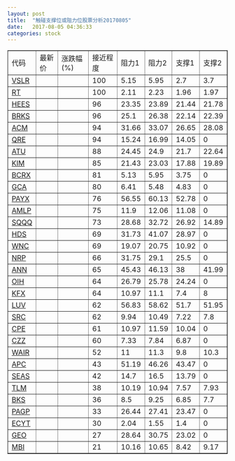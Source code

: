 ```yaml
---
layout: post
title:  "触碰支撑位或阻力位股票分析20170805"
date:   2017-08-05 04:36:33
categories: stock
---
```

<script type="text/javascript">
var stockList = []
stockList.push('gb_vslr');
stockList.push('gb_rt');
stockList.push('gb_hees');
stockList.push('gb_brks');
stockList.push('gb_acm');
stockList.push('gb_qre');
stockList.push('gb_atu');
stockList.push('gb_kim');
stockList.push('gb_bcrx');
stockList.push('gb_gca');
stockList.push('gb_payx');
stockList.push('gb_amlp');
stockList.push('gb_sqqq');
stockList.push('gb_hds');
stockList.push('gb_wnc');
stockList.push('gb_nrp');
stockList.push('gb_ann');
stockList.push('gb_oih');
stockList.push('gb_kfx');
stockList.push('gb_luv');
stockList.push('gb_src');
stockList.push('gb_cpe');
stockList.push('gb_czz');
stockList.push('gb_wair');
stockList.push('gb_apc');
stockList.push('gb_seas');
stockList.push('gb_tlm');
stockList.push('gb_bks');
stockList.push('gb_pagp');
stockList.push('gb_ecyt');
stockList.push('gb_geo');
stockList.push('gb_mbi');
</script>
<table border="1">
 <tr>
 <td>代码</td>
 <td>最新价</td>
 <td>涨跌幅(%)</td>
 <td>接近程度</td>
 <td>阻力1</td>
 <td>阻力2</td>
 <td>支撑1</td>
 <td>支撑2</td>
</tr>
  <tr id="vslr" class="red">
  <td><a href="http://stock.finance.sina.com.cn/usstock/quotes/VSLR.html" target="_blank">VSLR</a></td><td></td><td></td><td>100</td><td>5.15</td><td>5.95</td><td>2.7</td><td>3.7</td></tr>
  <tr id="rt" class="red">
  <td><a href="http://stock.finance.sina.com.cn/usstock/quotes/RT.html" target="_blank">RT</a></td><td></td><td></td><td>100</td><td>2.11</td><td>2.23</td><td>1.96</td><td>1.97</td></tr>
  <tr id="hees" class="red">
  <td><a href="http://stock.finance.sina.com.cn/usstock/quotes/HEES.html" target="_blank">HEES</a></td><td></td><td></td><td>96</td><td>23.35</td><td>23.89</td><td>21.44</td><td>21.78</td></tr>
  <tr id="brks" class="green">
  <td><a href="http://stock.finance.sina.com.cn/usstock/quotes/BRKS.html" target="_blank">BRKS</a></td><td></td><td></td><td>96</td><td>25.1</td><td>26.38</td><td>22.14</td><td>22.39</td></tr>
  <tr id="acm" class="red">
  <td><a href="http://stock.finance.sina.com.cn/usstock/quotes/ACM.html" target="_blank">ACM</a></td><td></td><td></td><td>94</td><td>31.66</td><td>33.07</td><td>26.65</td><td>28.08</td></tr>
  <tr id="qre" class="red">
  <td><a href="http://stock.finance.sina.com.cn/usstock/quotes/QRE.html" target="_blank">QRE</a></td><td></td><td></td><td>94</td><td>15.24</td><td>16.99</td><td>14.05</td><td>0</td></tr>
  <tr id="atu" class="red">
  <td><a href="http://stock.finance.sina.com.cn/usstock/quotes/ATU.html" target="_blank">ATU</a></td><td></td><td></td><td>88</td><td>24.45</td><td>24.9</td><td>21.7</td><td>22.64</td></tr>
  <tr id="kim" class="green">
  <td><a href="http://stock.finance.sina.com.cn/usstock/quotes/KIM.html" target="_blank">KIM</a></td><td></td><td></td><td>85</td><td>21.43</td><td>23.03</td><td>17.88</td><td>19.89</td></tr>
  <tr id="bcrx" class="red">
  <td><a href="http://stock.finance.sina.com.cn/usstock/quotes/BCRX.html" target="_blank">BCRX</a></td><td></td><td></td><td>81</td><td>5.13</td><td>5.95</td><td>3.75</td><td>0</td></tr>
  <tr id="gca" class="green">
  <td><a href="http://stock.finance.sina.com.cn/usstock/quotes/GCA.html" target="_blank">GCA</a></td><td></td><td></td><td>80</td><td>6.41</td><td>5.48</td><td>4.83</td><td>0</td></tr>
  <tr id="payx" class="red">
  <td><a href="http://stock.finance.sina.com.cn/usstock/quotes/PAYX.html" target="_blank">PAYX</a></td><td></td><td></td><td>76</td><td>56.55</td><td>60.13</td><td>52.78</td><td>0</td></tr>
  <tr id="amlp" class="red">
  <td><a href="http://stock.finance.sina.com.cn/usstock/quotes/AMLP.html" target="_blank">AMLP</a></td><td></td><td></td><td>75</td><td>11.9</td><td>12.06</td><td>11.08</td><td>0</td></tr>
  <tr id="sqqq" class="red">
  <td><a href="http://stock.finance.sina.com.cn/usstock/quotes/SQQQ.html" target="_blank">SQQQ</a></td><td></td><td></td><td>73</td><td>28.68</td><td>32.72</td><td>26.92</td><td>14.89</td></tr>
  <tr id="hds" class="red">
  <td><a href="http://stock.finance.sina.com.cn/usstock/quotes/HDS.html" target="_blank">HDS</a></td><td></td><td></td><td>69</td><td>31.73</td><td>41.07</td><td>28.97</td><td>0</td></tr>
  <tr id="wnc" class="red">
  <td><a href="http://stock.finance.sina.com.cn/usstock/quotes/WNC.html" target="_blank">WNC</a></td><td></td><td></td><td>69</td><td>19.07</td><td>20.75</td><td>10.92</td><td>0</td></tr>
  <tr id="nrp" class="red">
  <td><a href="http://stock.finance.sina.com.cn/usstock/quotes/NRP.html" target="_blank">NRP</a></td><td></td><td></td><td>66</td><td>31.75</td><td>29.1</td><td>25.5</td><td>0</td></tr>
  <tr id="ann" class="red">
  <td><a href="http://stock.finance.sina.com.cn/usstock/quotes/ANN.html" target="_blank">ANN</a></td><td></td><td></td><td>65</td><td>45.43</td><td>46.13</td><td>38</td><td>41.99</td></tr>
  <tr id="oih" class="green">
  <td><a href="http://stock.finance.sina.com.cn/usstock/quotes/OIH.html" target="_blank">OIH</a></td><td></td><td></td><td>64</td><td>26.79</td><td>25.78</td><td>24.24</td><td>0</td></tr>
  <tr id="kfx" class="green">
  <td><a href="http://stock.finance.sina.com.cn/usstock/quotes/KFX.html" target="_blank">KFX</a></td><td></td><td></td><td>64</td><td>10.97</td><td>11.1</td><td>7.4</td><td>8</td></tr>
  <tr id="luv" class="red">
  <td><a href="http://stock.finance.sina.com.cn/usstock/quotes/LUV.html" target="_blank">LUV</a></td><td></td><td></td><td>62</td><td>56.83</td><td>58.62</td><td>51.7</td><td>51.95</td></tr>
  <tr id="src" class="green">
  <td><a href="http://stock.finance.sina.com.cn/usstock/quotes/SRC.html" target="_blank">SRC</a></td><td></td><td></td><td>62</td><td>9.94</td><td>10.49</td><td>7.22</td><td>7.8</td></tr>
  <tr id="cpe" class="green">
  <td><a href="http://stock.finance.sina.com.cn/usstock/quotes/CPE.html" target="_blank">CPE</a></td><td></td><td></td><td>61</td><td>10.97</td><td>11.59</td><td>10.04</td><td>0</td></tr>
  <tr id="czz" class="red">
  <td><a href="http://stock.finance.sina.com.cn/usstock/quotes/CZZ.html" target="_blank">CZZ</a></td><td></td><td></td><td>60</td><td>7.33</td><td>7.84</td><td>6.87</td><td>0</td></tr>
  <tr id="wair" class="green">
  <td><a href="http://stock.finance.sina.com.cn/usstock/quotes/WAIR.html" target="_blank">WAIR</a></td><td></td><td></td><td>52</td><td>11</td><td>11.3</td><td>9.8</td><td>10.3</td></tr>
  <tr id="apc" class="green">
  <td><a href="http://stock.finance.sina.com.cn/usstock/quotes/APC.html" target="_blank">APC</a></td><td></td><td></td><td>43</td><td>51.19</td><td>46.26</td><td>43.47</td><td>0</td></tr>
  <tr id="seas" class="green">
  <td><a href="http://stock.finance.sina.com.cn/usstock/quotes/SEAS.html" target="_blank">SEAS</a></td><td></td><td></td><td>42</td><td>14.7</td><td>16.5</td><td>13.79</td><td>0</td></tr>
  <tr id="tlm" class="green">
  <td><a href="http://stock.finance.sina.com.cn/usstock/quotes/TLM.html" target="_blank">TLM</a></td><td></td><td></td><td>38</td><td>10.19</td><td>10.94</td><td>7.57</td><td>7.93</td></tr>
  <tr id="bks" class="green">
  <td><a href="http://stock.finance.sina.com.cn/usstock/quotes/BKS.html" target="_blank">BKS</a></td><td></td><td></td><td>36</td><td>8.5</td><td>9.25</td><td>6.85</td><td>7.7</td></tr>
  <tr id="pagp" class="red">
  <td><a href="http://stock.finance.sina.com.cn/usstock/quotes/PAGP.html" target="_blank">PAGP</a></td><td></td><td></td><td>33</td><td>26.44</td><td>27.41</td><td>23.47</td><td>0</td></tr>
  <tr id="ecyt" class="green">
  <td><a href="http://stock.finance.sina.com.cn/usstock/quotes/ECYT.html" target="_blank">ECYT</a></td><td></td><td></td><td>30</td><td>2.04</td><td>1.55</td><td>1.4</td><td>0</td></tr>
  <tr id="geo" class="red">
  <td><a href="http://stock.finance.sina.com.cn/usstock/quotes/GEO.html" target="_blank">GEO</a></td><td></td><td></td><td>27</td><td>28.64</td><td>30.75</td><td>23.02</td><td>0</td></tr>
  <tr id="mbi" class="red">
  <td><a href="http://stock.finance.sina.com.cn/usstock/quotes/MBI.html" target="_blank">MBI</a></td><td></td><td></td><td>21</td><td>10.16</td><td>10.65</td><td>8.42</td><td>9.17</td></tr>
</table>
